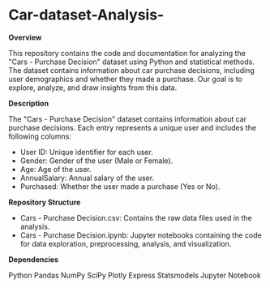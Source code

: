 # Car-dataset-Analysis-

**Overview**

This repository contains the code and documentation for analyzing the "Cars - Purchase Decision" dataset using Python and statistical methods. The dataset contains information about car purchase decisions, including user demographics and whether they made a purchase. Our goal is to explore, analyze, and draw insights from this data.

**Description**

The "Cars - Purchase Decision" dataset contains information about car purchase decisions. Each entry represents a unique user and includes the following columns:

- User ID: Unique identifier for each user.
- Gender: Gender of the user (Male or Female).
- Age: Age of the user.
- AnnualSalary: Annual salary of the user.
- Purchased: Whether the user made a purchase (Yes or No).

**Repository Structure**

- Cars - Purchase Decision.csv: Contains the raw data files used in the analysis.
- Cars - Purchase Decision.ipynb: Jupyter notebooks containing the code for data exploration, preprocessing, analysis, and visualization.

**Dependencies**

Python
Pandas
NumPy
SciPy
Plotly Express
Statsmodels
Jupyter Notebook
